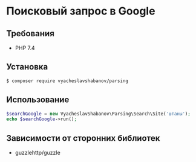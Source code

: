# Поисковый запрос в Google

## Требования
- PHP 7.4

## Установка
```bash
$ composer require vyacheslavshabanov/parsing
```

## Использование
```php
$searchGoogle = new VyacheslavShabanov\Parsing\Search\Site('штаны');
echo $searchGoogle->run();
```

## Зависимости от сторонних библиотек
- guzzlehttp/guzzle
